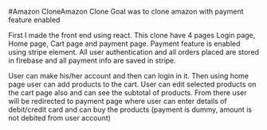 
#Amazon CloneAmazon Clone
Goal was to clone amazon with payment feature enabled

First I made the front end using react. This clone have 4 pages Login page, Home page, Cart page and payment page. Payment feature is enabled using stripe element. All user authentication and all orders placed are stored in firebase and all payment info are saved in stripe.

User can make his/her account and then can login in it. Then using home page user can add products to the cart. User can edit selected products on the cart page also and can see the subtotal of products. From there user will be redirected to payment page where user can enter details of debit/credit card and can buy the products (payment is dummy, amount is not debited from user account)
